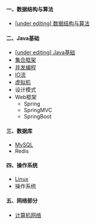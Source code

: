 #### 一、数据结构与算法

- [[under editing] 数据结构与算法](notes/数据结构与算法.md)



#### 二、Java基础

- [[under editing] Java基础](notes/JavaArchitecture/01%20Java%20基础.md)
- [集合框架](notes/JavaArchitecture/02%20Java%20集合框架.md)
- [并发编程](notes/JavaArchitecture/03%20Java%20并发编程.md)
- [IO流](notes/JavaArchitecture/04%20Java%20IO.md)
- [虚拟机](notes/JavaArchitecture/05%20Java%20虚拟机.md)
- 设计模式
- Web框架
  - Spring
  - SpringMVC
  - SpringBoot



#### 三、数据库

- [MySQL](notes/MySQL.md)
- Redis



#### 四、操作系统

- [Linux](notes/Linux.md)
- 操作系统



#### 五、网络部分

- [计算机网络](notes/计算机网络.md)

